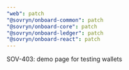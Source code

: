 ```yaml
---
"web": patch
"@sovryn/onboard-common": patch
"@sovryn/onboard-core": patch
"@sovryn/onboard-ledger": patch
"@sovryn/onboard-react": patch
---
```


SOV-403: demo page for testing wallets
